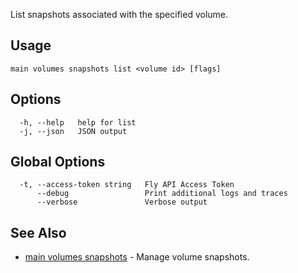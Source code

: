 List snapshots associated with the specified volume.

## Usage
~~~
main volumes snapshots list <volume id> [flags]
~~~

## Options

~~~
  -h, --help   help for list
  -j, --json   JSON output
~~~

## Global Options

~~~
  -t, --access-token string   Fly API Access Token
      --debug                 Print additional logs and traces
      --verbose               Verbose output
~~~

## See Also

* [main volumes snapshots](/docs/flyctl/main-volumes-snapshots/)	 - Manage volume snapshots.

